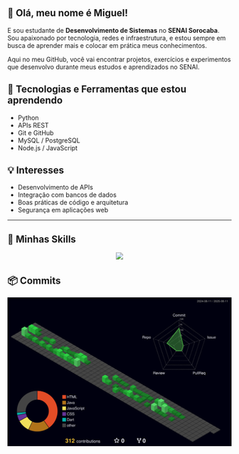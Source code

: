 ## 💜 Olá, meu nome é Miguel!

E sou estudante de **Desenvolvimento de Sistemas** no **SENAI Sorocaba**.  
Sou apaixonado por tecnologia, redes e infraestrutura, e estou sempre em busca de aprender mais e colocar em prática meus conhecimentos.

Aqui no meu GitHub, você vai encontrar projetos, exercícios e experimentos que desenvolvo durante meus estudos e aprendizados no SENAI.


## 🚀 Tecnologias e Ferramentas que estou aprendendo

- Python
- APIs REST
- Git e GitHub
- MySQL / PostgreSQL
- Node.js / JavaScript

## 💡 Interesses

- Desenvolvimento de APIs
- Integração com bancos de dados
- Boas práticas de código e arquitetura
- Segurança em aplicações web

---

## 🚀 Minhas Skills
  <div align="center" >
<a href="https://skillicons.dev"   >
  <img src="https://skillicons.dev/icons?i=git,vscode,javascript,css,html,nodejs,figma,github,linux,postman,vite,discord,linkedin,instagram,discord" />
</a>
  <br />

  </div>

## 📦 Commits
![](./profile-3d-contrib/profile-night-green.svg)
